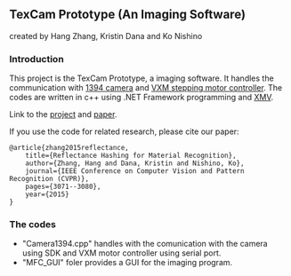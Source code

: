 ## TexCam Prototype (An Imaging Software)
created by Hang Zhang, Kristin Dana and Ko Nishino

### Introduction

This project is the TexCam Prototype, a imaging software. It handles the communication with [1394 camera](http://www.cs.cmu.edu/~iwan/1394/) and [VXM stepping motor controller](http://www.velmex.com/products/controls/vxm_controller.html). The codes are written in c++ using .NET Framework programming and [XMV](https://github.com/zhanghang1989/XMV). 

Link to the [project](http://www.hangzh.com/Reflectance.html) and [paper](http://www.cv-foundation.org/openaccess/content_cvpr_2015/papers/Zhang_Reflectance_Hashing_for_2015_CVPR_paper.pdf). 

If you use the code for related research, please cite our paper:

    @article{zhang2015reflectance,
        title={Reflectance Hashing for Material Recognition},
        author={Zhang, Hang and Dana, Kristin and Nishino, Ko},
        journal={IEEE Conference on Computer Vision and Pattern Recognition (CVPR)},
        pages={3071--3080},
        year={2015}
    }
    
### The codes

* "Camera1394.cpp" handles with the comunication with the camera using SDK and VXM motor controller using serial port. 
* "MFC_GUI" foler provides a GUI for the imaging program. 
